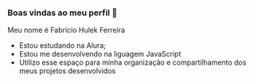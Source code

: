 ### Boas vindas ao meu perfil 💙

Meu nome é Fabricio Hulek Ferreira

- Estou estudando na Alura;
- Estou me desenvolvendo na liguagem JavaScript
- Utilizo esse espaço para minha organização e compartilhamento dos meus projetos desenvolvidos
